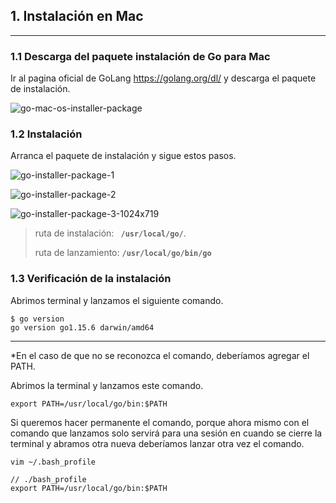 

## 1. Instalación en Mac

------

### 1.1 Descarga del paquete instalación de Go para Mac

Ir al pagina oficial de GoLang https://golang.org/dl/ y descarga el paquete de instalación.

![go-mac-os-installer-package](/home/jirohero/Desktop/Goland/Img/go-mac-os-installer-package.png)

### 1.2 Instalación 

Arranca el paquete de instalación y sigue estos pasos.

![go-installer-package-1](/home/jirohero/Desktop/Goland/Img/go-installer-package-1.png)

![go-installer-package-2](/home/jirohero/Desktop/Goland/Img/go-installer-package-2.png)

![go-installer-package-3-1024x719](/home/jirohero/Desktop/Goland/Img/go-installer-package-3-1024x719.png)

> ruta de instalación:  **` /usr/local/go/`**.
>
> ruta de lanzamiento: **`/usr/local/go/bin/go `**

### 1.3 Verificación de la instalación

Abrimos terminal y lanzamos el siguiente comando.

```
$ go version
go version go1.15.6 darwin/amd64
```

------

*En el caso de que no se reconozca el comando, deberíamos agregar el PATH.

Abrimos la terminal y lanzamos este comando.

```
export PATH=/usr/local/go/bin:$PATH
```

Si queremos hacer permanente el comando, porque ahora mismo con el comando que lanzamos solo servirá para una sesión en cuando se cierre la terminal y abramos otra nueva deberíamos lanzar otra vez el comando. 

```
vim ~/.bash_profile
```

```
// ./bash_profile
export PATH=/usr/local/go/bin:$PATH
```


